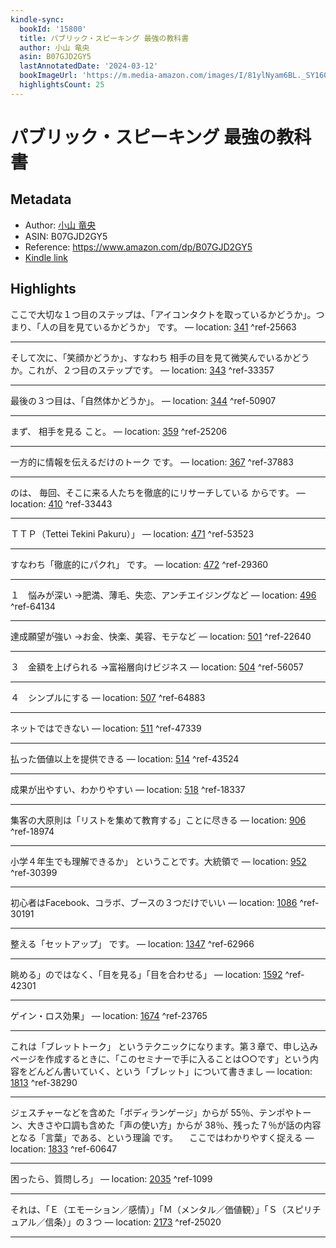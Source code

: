 ```yaml
---
kindle-sync:
  bookId: '15800'
  title: パブリック・スピーキング 最強の教科書
  author: 小山 竜央
  asin: B07GJD2GY5
  lastAnnotatedDate: '2024-03-12'
  bookImageUrl: 'https://m.media-amazon.com/images/I/81ylNyam6BL._SY160.jpg'
  highlightsCount: 25
---
```

# パブリック・スピーキング 最強の教科書
## Metadata
* Author: [小山 竜央](https://www.amazon.comundefined)
* ASIN: B07GJD2GY5
* Reference: https://www.amazon.com/dp/B07GJD2GY5
* [Kindle link](kindle://book?action=open&asin=B07GJD2GY5)

## Highlights
ここで大切な１つ目のステップは、「アイコンタクトを取っているかどうか」。つまり、「人の目を見ているかどうか」 です。 — location: [341](kindle://book?action=open&asin=B07GJD2GY5&location=341) ^ref-25663

---
そして次に、「笑顔かどうか」、すなわち 相手の目を見て微笑んでいるかどうか。これが、２つ目のステップです。 — location: [343](kindle://book?action=open&asin=B07GJD2GY5&location=343) ^ref-33357

---
最後の３つ目は、「自然体かどうか」。 — location: [344](kindle://book?action=open&asin=B07GJD2GY5&location=344) ^ref-50907

---
まず、 相手を見る こと。 — location: [359](kindle://book?action=open&asin=B07GJD2GY5&location=359) ^ref-25206

---
一方的に情報を伝えるだけのトーク です。 — location: [367](kindle://book?action=open&asin=B07GJD2GY5&location=367) ^ref-37883

---
のは、 毎回、そこに来る人たちを徹底的にリサーチしている からです。 — location: [410](kindle://book?action=open&asin=B07GJD2GY5&location=410) ^ref-33443

---
ＴＴＰ（Tettei Tekini Pakuru）」 — location: [471](kindle://book?action=open&asin=B07GJD2GY5&location=471) ^ref-53523

---
すなわち「徹底的にパクれ」 です。 — location: [472](kindle://book?action=open&asin=B07GJD2GY5&location=472) ^ref-29360

---
１　悩みが深い →肥満、薄毛、失恋、アンチエイジングなど — location: [496](kindle://book?action=open&asin=B07GJD2GY5&location=496) ^ref-64134

---
達成願望が強い →お金、快楽、美容、モテなど — location: [501](kindle://book?action=open&asin=B07GJD2GY5&location=501) ^ref-22640

---
３　金額を上げられる →富裕層向けビジネス — location: [504](kindle://book?action=open&asin=B07GJD2GY5&location=504) ^ref-56057

---
４　シンプルにする — location: [507](kindle://book?action=open&asin=B07GJD2GY5&location=507) ^ref-64883

---
ネットではできない — location: [511](kindle://book?action=open&asin=B07GJD2GY5&location=511) ^ref-47339

---
払った価値以上を提供できる — location: [514](kindle://book?action=open&asin=B07GJD2GY5&location=514) ^ref-43524

---
成果が出やすい、わかりやすい — location: [518](kindle://book?action=open&asin=B07GJD2GY5&location=518) ^ref-18337

---
集客の大原則は「リストを集めて教育する」ことに尽きる — location: [906](kindle://book?action=open&asin=B07GJD2GY5&location=906) ^ref-18974

---
小学４年生でも理解できるか」 ということです。大統領で — location: [952](kindle://book?action=open&asin=B07GJD2GY5&location=952) ^ref-30399

---
初心者はFacebook、コラボ、ブースの３つだけでいい — location: [1086](kindle://book?action=open&asin=B07GJD2GY5&location=1086) ^ref-30191

---
整える「セットアップ」 です。 — location: [1347](kindle://book?action=open&asin=B07GJD2GY5&location=1347) ^ref-62966

---
眺める」のではなく、「目を見る」「目を合わせる」 — location: [1592](kindle://book?action=open&asin=B07GJD2GY5&location=1592) ^ref-42301

---
ゲイン・ロス効果」 — location: [1674](kindle://book?action=open&asin=B07GJD2GY5&location=1674) ^ref-23765

---
これは「ブレットトーク」 というテクニックになります。第３章で、申し込みページを作成するときに、「このセミナーで手に入ることは○○です」という内容をどんどん書いていく、という「ブレット」について書きまし — location: [1813](kindle://book?action=open&asin=B07GJD2GY5&location=1813) ^ref-38290

---
ジェスチャーなどを含めた「ボディランゲージ」からが 55％、テンポやトーン、大きさや口調も含めた「声の使い方」からが 38％、残った７％が話の内容となる「言葉」である、という理論 です。 　ここではわかりやすく捉える — location: [1833](kindle://book?action=open&asin=B07GJD2GY5&location=1833) ^ref-60647

---
困ったら、質問しろ」 — location: [2035](kindle://book?action=open&asin=B07GJD2GY5&location=2035) ^ref-1099

---
それは、「Ｅ（エモーション／感情）」「Ｍ（メンタル／価値観）」「Ｓ（スピリチュアル／信条）」の３つ — location: [2173](kindle://book?action=open&asin=B07GJD2GY5&location=2173) ^ref-25020

---
